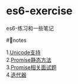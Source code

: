 <!--
 * @Author: luoxi
 * @LastEditTime: 2022-01-19 23:48:08
 * @LastEditors: your name
 * @Description: 
-->
# es6-exercise
es6-练习和一些笔记

#📔notes

1.[Unicode支持](./Unicode支持/笔记.md)  
2.[Promise静态方法](./Promise静态方法/笔记.md)  
3.[Promise相关面试题](./Promise相关面试题/笔记.md)  
4.[迭代器](./迭代器和生成器/迭代器/notes.md)  
